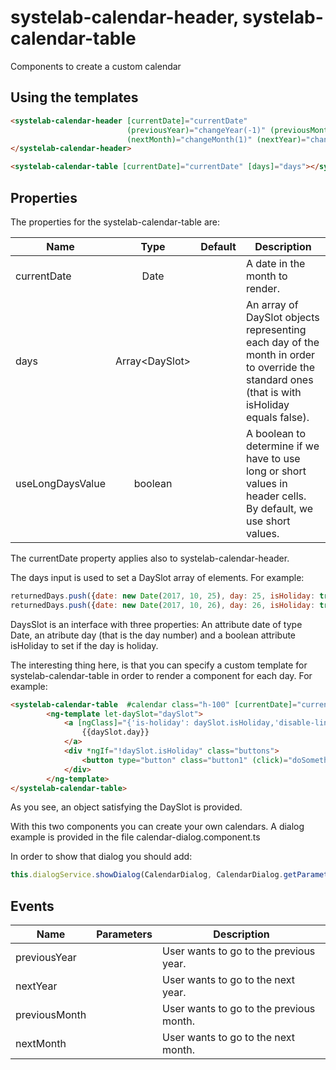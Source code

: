 # systelab-calendar-header, systelab-calendar-table

Components to create a custom calendar

## Using the templates

```html
<systelab-calendar-header [currentDate]="currentDate"
                          (previousYear)="changeYear(-1)" (previousMonth)="changeMonth(-1)"
                          (nextMonth)="changeMonth(1)" (nextYear)="changeYear(1)">
</systelab-calendar-header>

<systelab-calendar-table [currentDate]="currentDate" [days]="days"></systelab-calendar-table>
```


## Properties


The properties for the systelab-calendar-table are:

| Name | Type | Default | Description |
| ---- |:----:|:-------:| ----------- |
| currentDate | Date || A date in the month to render. |
| days | Array&lt;DaySlot&gt; || An array of DaySlot objects representing each day of the month in order to override the standard ones (that is with isHoliday equals false).|
| useLongDaysValue | boolean || A boolean to determine if we have to use long or short values in header cells. By default, we use short values.|

The currentDate property applies also to systelab-calendar-header.

The days input is used to set a DaySlot array of elements. For example:

```javascript
returnedDays.push({date: new Date(2017, 10, 25), day: 25, isHoliday: true});
returnedDays.push({date: new Date(2017, 10, 26), day: 26, isHoliday: true});
```
DaysSlot is an interface with three properties: An attribute date of type Date, an atribute day (that is the day number) and a boolean attribute isHoliday to set if the day is holiday.

The interesting thing here, is that you can specify a custom template for systelab-calendar-table in order to render a component for each day. For example:

```html
<systelab-calendar-table  #calendar class="h-100" [currentDate]="currentDate" [locale]="locale" [days]="days">
        <ng-template let-daySlot="daySlot">
            <a [ngClass]="{'is-holiday': daySlot.isHoliday,'disable-link':daySlot.isDisabled}" (click)="selectDaySlot(daySlot)">
                {{daySlot.day}}
            </a>
            <div *ngIf="!daySlot.isHoliday" class="buttons">
                <button type="button" class="button1" (click)="doSomething(daySlot)"></button>
            </div>
        </ng-template>
</systelab-calendar-table>
```

As you see, an object satisfying the DaySlot is provided.

With this two components you can create your own calendars. A dialog example is provided in the file calendar-dialog.component.ts

In order to show that dialog you should add:

```javascript
this.dialogService.showDialog(CalendarDialog, CalendarDialog.getParameters());
```

## Events

| Name | Parameters | Description |
| ---- |:----------:| ------------|
| previousYear || User wants to go to the previous year.|
| nextYear || User wants to go to the next year.|
| previousMonth || User wants to go to the previous month.|
| nextMonth || User wants to go to the next month.|

